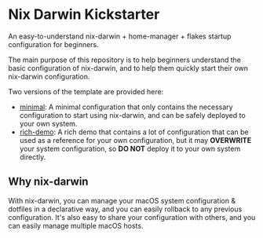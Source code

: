# Nix Darwin Kickstarter

An easy-to-understand nix-darwin + home-manager + flakes startup configuration for beginners.

The main purpose of this repository is to help beginners understand the basic configuration of nix-darwin, and to help them quickly start their own nix-darwin configuration.


Two versions of the template are provided here:

- [minimal](./minimal): A minimal configuration that only contains the necessary configuration to start using nix-darwin, and can be safely deployed to your own system.
- [rich-demo](./rich-demo): A rich demo that contains a lot of configuration that can be used as a reference for your own configuration, but it may **OVERWRITE** your system configuration, so **DO NOT** deploy it to your own system directly.


## Why nix-darwin

With nix-darwin, you can manage your macOS system configuration & dotfiles in a declarative way, and you can easily rollback to any previous configuration.
It's also easy to share your configuration with others, and you can easily manage multiple macOS hosts.

